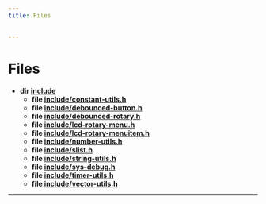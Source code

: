 ```yaml
---
title: Files


---
```


# Files



* **dir [include](https://github.com/devel0/iot-utils/tree/main/data/api/Files/dir_d44c64559bbebec7f509842c48db8b23.md#dir-include)** 
    * **file [include/constant-utils.h](https://github.com/devel0/iot-utils/tree/main/data/api/Files/constant-utils_8h.md#file-constant-utils.h)** 
    * **file [include/debounced-button.h](https://github.com/devel0/iot-utils/tree/main/data/api/Files/debounced-button_8h.md#file-debounced-button.h)** 
    * **file [include/debounced-rotary.h](https://github.com/devel0/iot-utils/tree/main/data/api/Files/debounced-rotary_8h.md#file-debounced-rotary.h)** 
    * **file [include/lcd-rotary-menu.h](https://github.com/devel0/iot-utils/tree/main/data/api/Files/lcd-rotary-menu_8h.md#file-lcd-rotary-menu.h)** 
    * **file [include/lcd-rotary-menuitem.h](https://github.com/devel0/iot-utils/tree/main/data/api/Files/lcd-rotary-menuitem_8h.md#file-lcd-rotary-menuitem.h)** 
    * **file [include/number-utils.h](https://github.com/devel0/iot-utils/tree/main/data/api/Files/number-utils_8h.md#file-number-utils.h)** 
    * **file [include/slist.h](https://github.com/devel0/iot-utils/tree/main/data/api/Files/slist_8h.md#file-slist.h)** 
    * **file [include/string-utils.h](https://github.com/devel0/iot-utils/tree/main/data/api/Files/string-utils_8h.md#file-string-utils.h)** 
    * **file [include/sys-debug.h](https://github.com/devel0/iot-utils/tree/main/data/api/Files/sys-debug_8h.md#file-sys-debug.h)** 
    * **file [include/timer-utils.h](https://github.com/devel0/iot-utils/tree/main/data/api/Files/timer-utils_8h.md#file-timer-utils.h)** 
    * **file [include/vector-utils.h](https://github.com/devel0/iot-utils/tree/main/data/api/Files/vector-utils_8h.md#file-vector-utils.h)** 



-------------------------------


